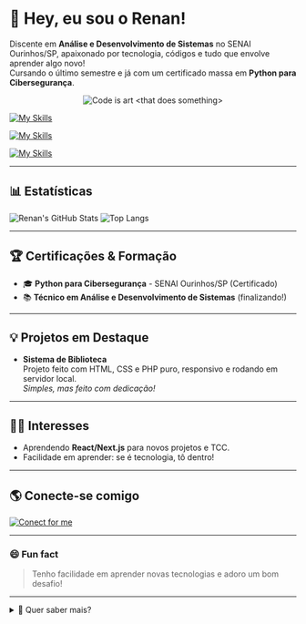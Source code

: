 # 👋 Hey, eu sou o Renan!

Discente em **Análise e Desenvolvimento de Sistemas** no SENAI Ourinhos/SP, apaixonado por tecnologia, códigos e tudo que envolve aprender algo novo!  
Cursando o último semestre e já com um certificado massa em **Python para Cibersegurança**.


<p align="center">
  <img src="https://img.shields.io/badge/Code%20is%20art-%3Cthat%20does%20something%3E-blueviolet?style=for-the-badge&logo=code&logoColor=white" alt="Code is art <that does something>">
</p>

[![My Skills](https://skillicons.dev/icons?i=html,css,js,c,php,py,java&theme=dark)](https://www.linkedin.com/in/renan-cadamuro-carrara-32b36930a)

[![My Skills](https://skillicons.dev/icons?i=angular,nodejs,nextjs,spring&theme=dark)](https://www.linkedin.com/in/renan-cadamuro-carrara-32b36930a)

[![My Skills](https://skillicons.dev/icons?i=arduino,postman,vscode,figma,mysql,blender,pycharm&theme=dark)](https://www.linkedin.com/in/renan-cadamuro-carrara-32b36930a)

---

## 📊 Estatísticas

![Renan's GitHub Stats](https://github-readme-stats.vercel.app/api?username=RenanCCarrara996&show_icons=true&theme=radical)
![Top Langs](https://github-readme-stats.vercel.app/api/top-langs/?username=RenanCCarrara996&layout=compact&theme=radical)

---

## 🏆 Certificações & Formação

- 🎓 **Python para Cibersegurança** - SENAI Ourinhos/SP (Certificado)
- 📚 **Técnico em Análise e Desenvolvimento de Sistemas** (finalizando!)

---

## 💡 Projetos em Destaque

- **Sistema de Biblioteca**  
  Projeto feito com HTML, CSS e PHP puro, responsivo e rodando em servidor local.  
  *Simples, mas feito com dedicação!*

---

## 👨‍💻 Interesses

- Aprendendo **React/Next.js** para novos projetos e TCC.
- Facilidade em aprender: se é tecnologia, tô dentro!

---

## 🌎 Conecte-se comigo

[![Conect for me](https://skillicons.dev/icons?i=linkedin&theme=light)](https://www.linkedin.com/in/renan-cadamuro-carrara-32b36930a)

---

### 😄 Fun fact

> Tenho facilidade em aprender novas tecnologias e adoro um bom desafio!

---

<details>
  <summary>📝 Quer saber mais?</summary>
  Atualmente focado em aprender frameworks modernos e contribuir com projetos open-source.  
  Curto compartilhar conhecimento e trocar ideias.  
  Bora conectar!
</details>
